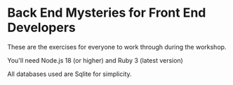# Back End Mysteries for Front End Developers

These are the exercises for everyone to work through during the workshop.

You'll need Node.js 18 (or higher) and Ruby 3 (latest version)

All databases used are Sqlite for simplicity.